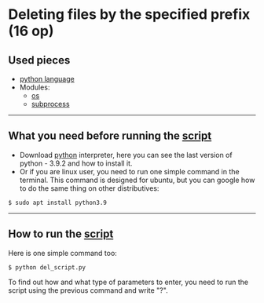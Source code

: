 # Deleting files by the specified prefix (16 op)
## Used pieces

+ [python language](https://www.python.org/downloads/)
+ Modules:
   + [os](https://docs.python.org/3/library/os.html)
   + [subprocess][1]

---

## What you need before running the [script][3]
+ Download [python][2] interpreter, here you can see the last version of python - 3.9.2 and how to install it.
+ Or if you are linux user, you need to run one simple command in the terminal. This command is designed for ubuntu, but you can google how to do the same thing on other distributives:
``` terminal
$ sudo apt install python3.9
```
---

## How to __run__ the [script][3]
Here is one simple command too:
``` terminal
$ python del_script.py
```
To find out how and what type of parameters to enter, you need to run the script using the previous command and write "?".











[1]: (https://docs.python.org/3/library/subprocess.html)
[2]: (https://www.python.org/downloads/)
[3]: (https://github.com/Suraba03/labs/blob/main/del_script.py)
